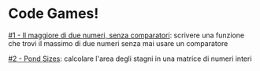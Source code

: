 Code Games!
=============

[#1 - Il maggiore di due numeri, senza comparatori](1-maggiore-senza-comparatori/README.md): scrivere una funzione che trovi il massimo di due numeri senza mai usare un comparatore

[#2 - Pond Sizes](2-pond-sizes/README.md): calcolare l'area degli stagni in una matrice di numeri interi 

